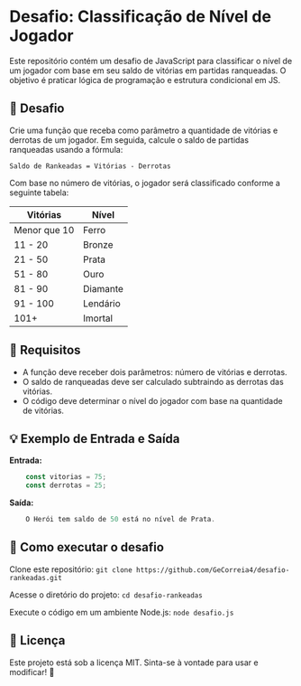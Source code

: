 # Desafio: Classificação de Nível de Jogador

Este repositório contém um desafio de JavaScript para classificar o nível de um jogador com base em seu saldo de vitórias em partidas ranqueadas. O objetivo é praticar lógica de programação e estrutura condicional em JS.

## 🚀 Desafio
Crie uma função que receba como parâmetro a quantidade de vitórias e derrotas de um jogador. Em seguida, calcule o saldo de partidas ranqueadas usando a fórmula:

``` Saldo de Rankeadas = Vitórias - Derrotas ```

Com base no número de vitórias, o jogador será classificado conforme a seguinte tabela:

|  Vitórias  |  Nível  |
|------------|---------|
|Menor que 10|  Ferro  |
|  11  - 20  |  Bronze |
|  21  - 50  |  Prata  |
|  51  - 80  |  Ouro   |
|  81  - 90  | Diamante|
|  91 - 100  | Lendário|
|    101+    | Imortal |

## 📌 Requisitos
* A função deve receber dois parâmetros: número de vitórias e derrotas.
* O saldo de ranqueadas deve ser calculado subtraindo as derrotas das vitórias.
* O código deve determinar o nível do jogador com base na quantidade de vitórias.

## 💡 Exemplo de Entrada e Saída
<b>Entrada:</b>

``` js
    const vitorias = 75;
    const derrotas = 25;
```
<b>Saída:</b>

``` js
    O Herói tem saldo de 50 está no nível de Prata.
```

## 🔧 Como executar o desafio
Clone este repositório: ```git clone https://github.com/GeCorreia4/desafio-rankeadas.git```

Acesse o diretório do projeto: ```cd desafio-rankeadas```

Execute o código em um ambiente Node.js: ```node desafio.js```

## 📜 Licença
Este projeto está sob a licença MIT. Sinta-se à vontade para usar e modificar! 🚀
